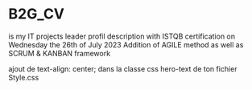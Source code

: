 # B2G_CV
is my IT projects leader profil description with ISTQB certification on Wednesday the 26th of July 2023
Addition of AGILE method as well as SCRUM & KANBAN framework

ajout de    text-align: center; dans la classe css hero-text de ton fichier Style.css

